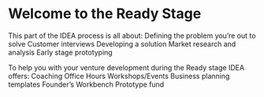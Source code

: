 # Welcome to the Ready Stage

This part of the IDEA process is all about: 
Defining the problem you’re out to solve
Customer interviews
Developing a solution 
Market research and analysis
Early stage prototyping

To help you with your venture development during the Ready stage IDEA offers:
Coaching Office Hours
Workshops/Events
Business planning templates 
Founder’s Workbench
Prototype fund

